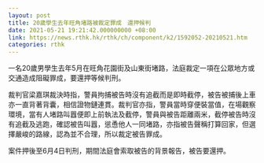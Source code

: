 ```yaml
---
layout: post
title: 20歲學生去年旺角堵路被裁定罪成　還押候判
date: 2021-05-21 19:21:42.000000000 +08:00
link: https://news.rthk.hk/rthk/ch/component/k2/1592052-20210521.htm
categories: rthk
---
```


一名20歲男學生去年5月在旺角花園街及山東街堵路，法庭裁定一項在公眾地方或交通造成阻礙罪成，要還押等候判刑。

裁判官梁嘉琪裁決時指，警員拘捕被告時沒有追截而是即時截停，被告被捕後上車亦一直背著背囊，相信證物鏈連貫。裁判官亦指，警員當時穿便裝當值，在場觀察環境，當有人堵路叫囂便即上前執法及截停，警員與被告距離兩米，截停被告時沒有追截及逃跑，確認被告叫囂，慫恿他人一同堵路，亦指被告聲稱打算回家，但選擇嚴峻的路線，認為並不合理，所以裁定被告罪成。

案件押後至6月4日判刑，期間法庭會索取被告的背景報告，被告要還押。
